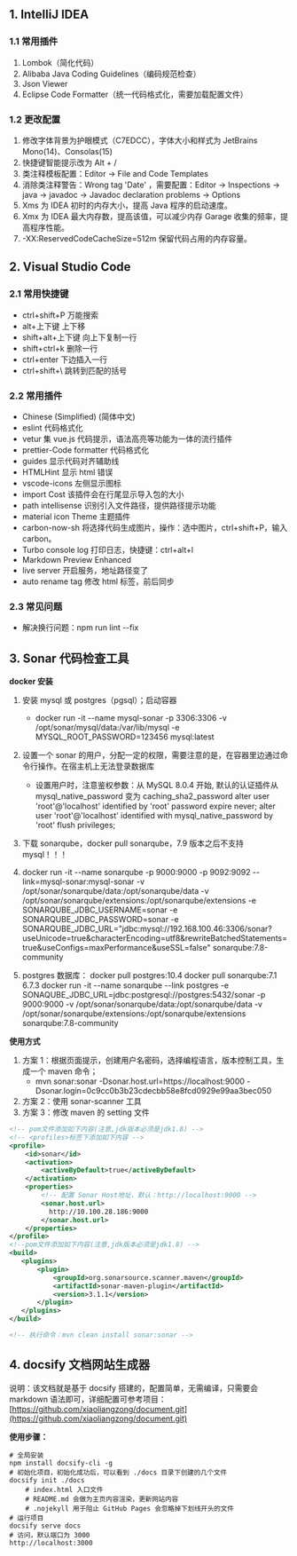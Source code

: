 ## 1. IntelliJ IDEA

### 1.1 常用插件

1. Lombok（简化代码）
2. Alibaba Java Coding Guidelines（编码规范检查）
3. Json Viewer
4. Eclipse Code Formatter（统一代码格式化，需要加载配置文件）

### 1.2 更改配置

1. 修改字体背景为护眼模式（C7EDCC），字体大小和样式为 JetBrains Mono(14)、Consolas(15)
2. 快捷键智能提示改为 Alt + /
3. 类注释模板配置：Editor -> File and Code Templates
4. 消除类注释警告：Wrong tag 'Date' ，需要配置：Editor -> Inspections -> java -> javadoc -> Javadoc declaration problems -> Options
5. Xms 为 IDEA 初时的内存大小，提高 Java 程序的启动速度。
6. Xmx 为 IDEA 最大内存数，提高该值，可以减少内存 Garage 收集的频率，提高程序性能。
7. -XX:ReservedCodeCacheSize=512m 保留代码占用的内存容量。

## 2. Visual Studio Code

### 2.1 常用快捷键

- ctrl+shift+P 万能搜索
- alt+上下键 上下移
- shift+alt+上下键 向上下复制一行
- shift+ctrl+k 删除一行
- ctrl+enter 下边插入一行
- ctrl+shift+\ 跳转到匹配的括号

### 2.2 常用插件

- Chinese (Simplified) (简体中文)
- eslint 代码格式化
- vetur 集 vue.js 代码提示，语法高亮等功能为一体的流行插件
- prettier-Code formatter 代码格式化
- guides 显示代码对齐辅助线
- HTMLHint 显示 html 错误
- vscode-icons 左侧显示图标
- import Cost 该插件会在行尾显示导入包的大小
- path intellisense 识别引入文件路径，提供路径提示功能
- material icon Theme 主题插件
- carbon-now-sh 将选择代码生成图片，操作：选中图片，ctrl+shift+P，输入 carbon。
- Turbo console log 打印日志，快捷键：ctrl+alt+l
- Markdown Preview Enhanced
- live server 开启服务，地址路径变了
- auto rename tag 修改 html 标签，前后同步

### 2.3 常见问题

- 解决换行问题：npm run lint --fix

## 3. Sonar 代码检查工具

**docker 安装**

1. 安装 mysql 或 postgres（pgsql）；启动容器
   - docker run -it --name mysql-sonar -p 3306:3306 -v /opt/sonar/mysql/data:/var/lib/mysql -e MYSQL_ROOT_PASSWORD=123456 mysql:latest
2. 设置一个 sonar 的用户，分配一定的权限，需要注意的是，在容器里边通过命令行操作。在宿主机上无法登录数据库
   - 设置用户时，注意鉴权参数：从 MySQL 8.0.4 开始, 默认的认证插件从 mysql_native_password 变为 caching_sha2_password
     alter user 'root'@'localhost' identified by 'root' password expire never;
     alter user 'root'@'localhost' identified with mysql_native_password by 'root'
     flush privileges;
3. 下载 sonarqube，docker pull sonarqube，7.9 版本之后不支持 mysql！！！
4. docker run -it --name sonarqube -p 9000:9000 -p 9092:9092 --link=mysql-sonar:mysql-sonar -v /opt/sonar/sonarqube/data:/opt/sonarqube/data -v /opt/sonar/sonarqube/extensions:/opt/sonarqube/extensions -e SONARQUBE_JDBC_USERNAME=sonar -e SONARQUBE_JDBC_PASSWORD=sonar -e SONARQUBE_JDBC_URL="jdbc:mysql://192.168.100.46:3306/sonar?useUnicode=true&characterEncoding=utf8&rewriteBatchedStatements=true&useConfigs=maxPerformance&useSSL=false" sonarqube:7.8-community

5. postgres 数据库：
   docker pull postgres:10.4
   docker pull sonarqube:7.1 6.7.3
   docker run -it --name sonarqube --link postgres -e SONAQUBE_JDBC_URL=jdbc:postgresql://postgres:5432/sonar -p 9000:9000 -v /opt/sonar/sonarqube/data:/opt/sonarqube/data -v /opt/sonar/sonarqube/extensions:/opt/sonarqube/extensions sonarqube:7.8-community

**使用方式**

1. 方案 1：根据页面提示，创建用户名密码，选择编程语言，版本控制工具，生成一个 maven 命令；
   - mvn sonar:sonar -Dsonar.host.url=https://localhost:9000 -Dsonar.login=0c9cc0b3b23cdecbb58e8fcd0929e99aa3bec050
2. 方案 2：使用 sonar-scanner 工具
3. 方案 3：修改 maven 的 setting 文件

```xml
<!-- pom文件添加如下内容(注意,jdk版本必须是jdk1.8) -->
<!-- <profiles>标签下添加如下内容 -->
<profile>
    <id>sonar</id>
    <activation>
        <activeByDefault>true</activeByDefault>
    </activation>
    <properties>
        <!-- 配置 Sonar Host地址，默认：http://localhost:9000 -->
        <sonar.host.url>
          http://10.100.28.186:9000
        </sonar.host.url>
    </properties>
</profile>
<!--pom文件添加如下内容(注意,jdk版本必须是jdk1.8) -->
<build>
   <plugins>
       <plugin>
           <groupId>org.sonarsource.scanner.maven</groupId>
           <artifactId>sonar-maven-plugin</artifactId>
           <version>3.1.1</version>
       </plugin>
   </plugins>
</build>

<!-- 执行命令：mvn clean install sonar:sonar -->
```

## 4. docsify 文档网站生成器

说明：该文档就是基于 docsify 搭建的，配置简单，无需编译，只需要会 markdown 语法即可，详细配置可参考项目：[https://github.com/xiaoliangzong/document.git](https://github.com/xiaoliangzong/document.git)

**使用步骤：**

```shell
# 全局安装
npm install docsify-cli -g
# 初始化项目，初始化成功后，可以看到 ./docs 目录下创建的几个文件
docsify init ./docs
    # index.html 入口文件
    # README.md 会做为主页内容渲染，更新网站内容
    # .nojekyll 用于阻止 GitHub Pages 会忽略掉下划线开头的文件
# 运行项目
docsify serve docs
# 访问，默认端口为 3000
http://localhost:3000
```
